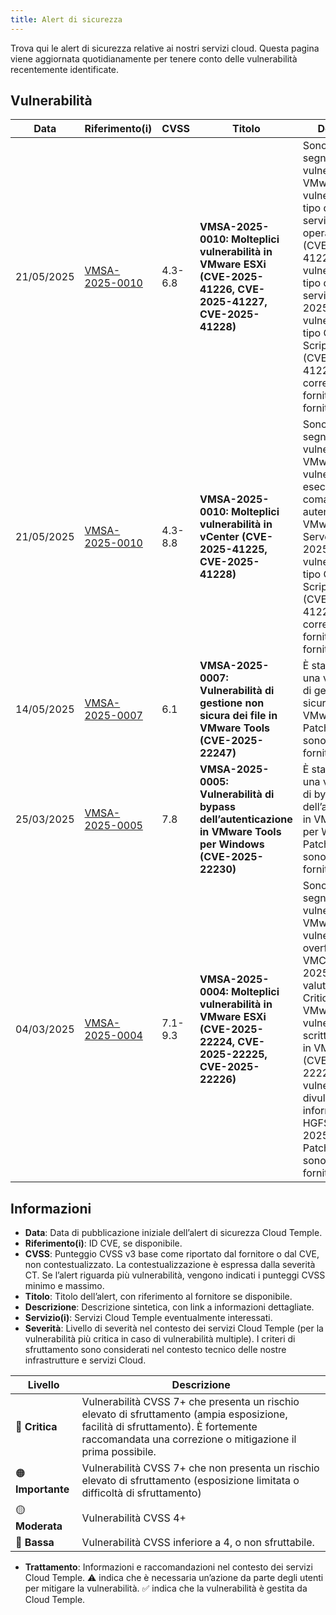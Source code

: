 ```yaml
---
title: Alert di sicurezza
---
```


Trova qui le alert di sicurezza relative ai nostri servizi cloud.
Questa pagina viene aggiornata quotidianamente per tenere conto delle vulnerabilità recentemente identificate.

## Vulnerabilità

| Data | Riferimento(i) | CVSS | Titolo | Descrizione | Servizio(i) | Severità | Trattamento |
|---------------------|-----------------|-------------|--------------|---------|-------------|----------------|-------------|
| 21/05/2025 | [VMSA-2025-0010](https://support.broadcom.com/web/ecx/support-content-notification/-/external/content/SecurityAdvisories/0/25717) | 4.3-6.8 | **VMSA-2025-0010: Molteplici vulnerabilità in VMware ESXi (CVE-2025-41226, CVE-2025-41227, CVE-2025-41228)** | Sono state segnalate diverse vulnerabilità in VMware ESXi: vulnerabilità di tipo denial-of-service delle operazioni guest (CVE-2025-41226), vulnerabilità di tipo denial-of-service (CVE-2025-41227), vulnerabilità di tipo Cross Site Scripting (XSS) (CVE-2025-41228). Patch correttive sono fornite dal fornitore. | IaaS By VMware | 🟡 Moderata | ⚠️ Si consiglia di aggiornare i vostri hypervisor. Le versioni corrette di ESXi sono disponibili al momento della validazione da parte di Cloud Temple. La Console indica gli ESXi che necessitano di aggiornamento. |
| 21/05/2025 | [VMSA-2025-0010](https://support.broadcom.com/web/ecx/support-content-notification/-/external/content/SecurityAdvisories/0/25717) | 4.3-8.8 | **VMSA-2025-0010: Molteplici vulnerabilità in vCenter (CVE-2025-41225, CVE-2025-41228)** | Sono state segnalate diverse vulnerabilità in VMware vCenter: vulnerabilità di esecuzione di comandi autenticati in VMware vCenter Server (CVE-2025-41225), vulnerabilità di tipo Cross Site Scripting (XSS) (CVE-2025-41228). Patch correttive sono fornite dal fornitore. | IaaS By VMware | 🟠 Importante | ✅ L’aggiornamento delle vostre istanze vCenter è pianificato non appena le patch sono validate da Cloud Temple. Nessuna azione richiesta da parte vostra. |
| 14/05/2025 | [VMSA-2025-0007](https://support.broadcom.com/web/ecx/support-content-notification/-/external/content/SecurityAdvisories/0/25683) | 6.1 | **VMSA-2025-0007: Vulnerabilità di gestione non sicura dei file in VMware Tools (CVE-2025-22247)** | È stata segnalata una vulnerabilità di gestione non sicura dei file in VMware Tools. Patch correttive sono fornite dal fornitore. | IaaS By VMware | 🟡 Moderata | ⚠️ Si consiglia di aggiornare VMware Tools sulle vostre macchine virtuali. |
| 25/03/2025 | [VMSA-2025-0005](https://support.broadcom.com/web/ecx/support-content-notification/-/external/content/SecurityAdvisories/0/25518) | 7.8 | **VMSA-2025-0005: Vulnerabilità di bypass dell’autenticazione in VMware Tools per Windows (CVE-2025-22230)** | È stata segnalata una vulnerabilità di bypass dell’autenticazione in VMware Tools per Windows. Patch correttive sono fornite dal fornitore. | IaaS By VMware | 🟠 Importante | ⚠️ Si consiglia di aggiornare VMware Tools sulle vostre macchine virtuali. |
| 04/03/2025 | [VMSA-2025-0004](https://support.broadcom.com/web/ecx/support-content-notification/-/external/content/SecurityAdvisories/0/25390) | 7.1-9.3 | **VMSA-2025-0004: Molteplici vulnerabilità in VMware ESXi (CVE-2025-22224, CVE-2025-22225, CVE-2025-22226)** | Sono state segnalate diverse vulnerabilità in VMware ESXi: vulnerabilità di overflow dell’heap VMCI (CVE-2025-22224) valutata come Critica da VMware, vulnerabilità di scrittura arbitraria in VMware ESXi (CVE-2025-22225), vulnerabilità di divulgazione di informazioni HGFS (CVE-2025-22226). Patch correttive sono fornite dal fornitore. | IaaS By VMware | 🟠 Importante | ⚠️ Si consiglia di aggiornare i vostri hypervisor. Le versioni corrette di ESXi sono disponibili al momento della validazione da parte di Cloud Temple. La Console indica gli ESXi che necessitano di aggiornamento. |

## Informazioni

- **Data**: Data di pubblicazione iniziale dell’alert di sicurezza Cloud Temple.
- **Riferimento(i)**: ID CVE, se disponibile.
- **CVSS**: Punteggio CVSS v3 base come riportato dal fornitore o dal CVE, non contestualizzato. La contestualizzazione è espressa dalla severità CT. Se l’alert riguarda più vulnerabilità, vengono indicati i punteggi CVSS minimo e massimo.
- **Titolo**: Titolo dell’alert, con riferimento al fornitore se disponibile.
- **Descrizione**: Descrizione sintetica, con link a informazioni dettagliate.
- **Servizio(i)**: Servizi Cloud Temple eventualmente interessati.
- **Severità**: Livello di severità nel contesto dei servizi Cloud Temple (per la vulnerabilità più critica in caso di vulnerabilità multiple). I criteri di sfruttamento sono considerati nel contesto tecnico delle nostre infrastrutture e servizi Cloud.

| Livello | Descrizione |
|--------|-------------|
| 🔴 **Critica** | Vulnerabilità CVSS 7+ che presenta un rischio elevato di sfruttamento (ampia esposizione, facilità di sfruttamento). È fortemente raccomandata una correzione o mitigazione il prima possibile. |
| 🟠 **Importante** | Vulnerabilità CVSS 7+ che non presenta un rischio elevato di sfruttamento (esposizione limitata o difficoltà di sfruttamento) |
| 🟡 **Moderata** | Vulnerabilità CVSS 4+ |
| 🔵 **Bassa** | Vulnerabilità CVSS inferiore a 4, o non sfruttabile. |

- **Trattamento**: Informazioni e raccomandazioni nel contesto dei servizi Cloud Temple. ⚠️ indica che è necessaria un’azione da parte degli utenti per mitigare la vulnerabilità. ✅ indica che la vulnerabilità è gestita da Cloud Temple.